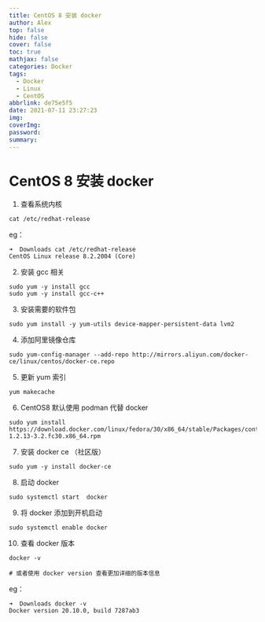 ```yaml
---
title: CentOS 8 安装 docker
author: Alex
top: false
hide: false
cover: false
toc: true
mathjax: false
categories: Docker
tags:
  - Docker
  - Linux
  - CentOS
abbrlink: de75e5f5
date: 2021-07-11 23:27:23
img:
coverImg:
password:
summary:
---
```


# CentOS 8 安装 docker

1. 查看系统内核

```shell
cat /etc/redhat-release
```

eg：

```shell
➜  Downloads cat /etc/redhat-release
CentOS Linux release 8.2.2004 (Core) 
```

2. 安装 gcc 相关

```shell
sudo yum -y install gcc
sudo yum -y install gcc-c++
```

3. 安装需要的软件包

```shell
sudo yum install -y yum-utils device-mapper-persistent-data lvm2
```

4. 添加阿里镜像仓库

```shell
sudo yum-config-manager --add-repo http://mirrors.aliyun.com/docker-ce/linux/centos/docker-ce.repo
```

5. 更新 yum 索引

```shell
yum makecache
```

6. CentOS8 默认使用 podman 代替 docker

```shell
sudo yum install https://download.docker.com/linux/fedora/30/x86_64/stable/Packages/containerd.io-1.2.13-3.2.fc30.x86_64.rpm
```

7. 安装 docker ce （社区版）

```shell
sudo yum -y install docker-ce
```

8. 启动 docker

```shell
sudo systemctl start  docker
```

9. 将 docker 添加到开机启动

```shell
sudo systemctl enable docker
```

10. 查看 docker 版本

```shell
docker -v

# 或者使用 docker version 查看更加详细的版本信息
```

eg：

```shell
➜  Downloads docker -v
Docker version 20.10.0, build 7287ab3

```
